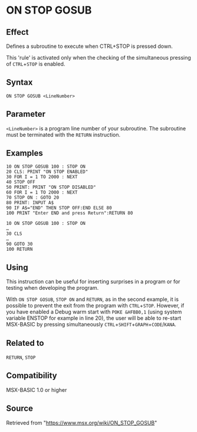 # ON STOP GOSUB

## Effect

Defines a subroutine to execute when CTRL+STOP is pressed down.

This 'rule' is activated only when the checking of the simultaneous pressing of `CTRL`+`STOP` is enabled.

## Syntax

`ON STOP GOSUB <LineNumber>`

## Parameter

`<LineNumber>` is a program line number of your subroutine. The subroutine must be terminated with the `RETURN` instruction.

## Examples

```basic
10 ON STOP GOSUB 100 : STOP ON
20 CLS: PRINT "ON STOP ENABLED"
30 FOR I = 1 TO 2000 : NEXT
40 STOP OFF
50 PRINT: PRINT "ON STOP DISABLED"
60 FOR I = 1 TO 2000 : NEXT
70 STOP ON : GOTO 20
80 PRINT: INPUT A$
90 IF A$="END" THEN STOP OFF:END ELSE 80
100 PRINT "Enter END and press Return":RETURN 80
```
```basic
10 ON STOP GOSUB 100 : STOP ON
…
30 CLS
…
90 GOTO 30
100 RETURN
```

## Using

This instruction can be useful for inserting surprises in a program or for testing when developing the program.

With `ON STOP GOSUB`, `STOP ON` and `RETURN`, as in the second example, it is possible to prevent the exit from the program with `CTRL`+`STOP`. However, if you have enabled a Debug warm start with `POKE &HFBB0,1` (using system variable ENSTOP for example in line 20), the user will be able to re-start MSX-BASIC by pressing simultaneously `CTRL`+`SHIFT`+`GRAPH`+`CODE`/`KANA`.

## Related to

`RETURN`, `STOP`

## Compatibility

MSX-BASIC 1.0 or higher

## Source

Retrieved from "https://www.msx.org/wiki/ON_STOP_GOSUB"
